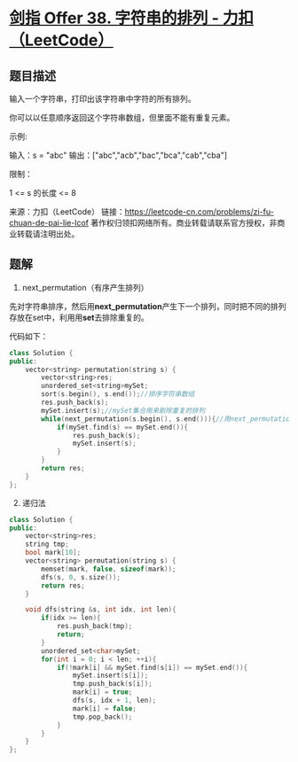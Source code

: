 # [剑指 Offer 38. 字符串的排列 - 力扣（LeetCode）](https://leetcode-cn.com/problems/zi-fu-chuan-de-pai-lie-lcof/)

## 题目描述

输入一个字符串，打印出该字符串中字符的所有排列。

你可以以任意顺序返回这个字符串数组，但里面不能有重复元素。 

示例:

输入：s = "abc"
输出：["abc","acb","bac","bca","cab","cba"]


限制：

1 <= s 的长度 <= 8



来源：力扣（LeetCode）
链接：https://leetcode-cn.com/problems/zi-fu-chuan-de-pai-lie-lcof
著作权归领扣网络所有。商业转载请联系官方授权，非商业转载请注明出处。



## 题解

1. next_permutation（有序产生排列）

先对字符串排序，然后用**next_permutation**产生下一个排列，同时把不同的排列存放在set中，利用用**set**去排除重复的。

代码如下：

```cpp
class Solution {
public:
    vector<string> permutation(string s) {
        vector<string>res;
        unordered_set<string>mySet;
        sort(s.begin(), s.end());//排序字符串数组
        res.push_back(s);
        mySet.insert(s);//mySet集合用来剔除重复的排列
        while(next_permutation(s.begin(), s.end())){//用next_permutation产生下一个排列
            if(mySet.find(s) == mySet.end()){
                res.push_back(s);
                mySet.insert(s);
            }  
        }
        return res;
    }
};
```

2. 递归法

```cpp
class Solution {
public:
    vector<string>res;
    string tmp;
    bool mark[10];
    vector<string> permutation(string s) {
        memset(mark, false, sizeof(mark));
        dfs(s, 0, s.size());
        return res;
    }

    void dfs(string &s, int idx, int len){
        if(idx >= len){
            res.push_back(tmp);
            return;
        }
        unordered_set<char>mySet;
        for(int i = 0; i < len; ++i){
            if(!mark[i] && mySet.find(s[i]) == mySet.end()){
                mySet.insert(s[i]);
                tmp.push_back(s[i]);
                mark[i] = true;
                dfs(s, idx + 1, len);
                mark[i] = false;
                tmp.pop_back();
            }
        }
    }
};
```


